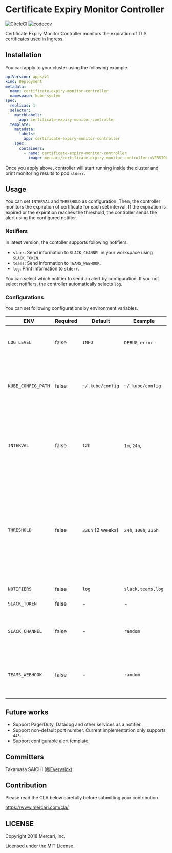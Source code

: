 # Certificate Expiry Monitor Controller
[![CircleCI](https://circleci.com/gh/mercari/certificate-expiry-monitor-controller.svg?style=svg)](https://circleci.com/gh/mercari/certificate-expiry-monitor-controller)
[![codecov](https://codecov.io/gh/mercari/certificate-expiry-monitor-controller/branch/master/graph/badge.svg)](https://codecov.io/gh/mercari/certificate-expiry-monitor-controller)

Certificate Expiry Monitor Controller monitors the expiration of TLS certificates used in Ingress.

## Installation

You can apply to your cluster using the following example.

```yaml
apiVersion: apps/v1
kind: Deployment
metadata:
  name: certificate-expiry-monitor-controller
  namespace: kube-system
spec:
  replicas: 1
  selector:
    matchLabels:
      app: certificate-expiry-monitor-controller
  template:
    metadata:
      labels:
        app: certificate-expiry-monitor-controller
    spec:
      containers:
        - name: certificate-expiry-monitor-controller
          image: mercari/certificate-expiry-monitor-controller:<VERSION>
```

Once you apply above, controller will start running inside the cluster and print monitoring results to pod `stderr`.

## Usage

You can set `INTERVAL` and `THRESHOLD` as configuration. Then, the controller monitors the expiration of certificate for each set interval.
If the expiration is expired or the expiration reaches the threshold, the controller sends the alert using the configured notifier.

### Notifiers

In latest version, the contoller supports following notifiers.

- `slack`: Send information to `SLACK_CHANNEL` in your workspace using `SLACK_TOKEN`.
- `teams`: Send information to `TEAMS_WEBHOOK`.
- `log`: Print information to `stderr`.

You can select which notifier to send an alert by configuration.
If you not select notifiers, the controller automatically selects `log`.

### Configurations

You can set following configurations by environment variables.

| ENV                | Required | Default          | Example               | Description                                                                                                                                                               |
|--------------------|----------|------------------|-----------------------|---------------------------------------------------------------------------------------------------------------------------------------------------------------------------|
| `LOG_LEVEL`        | false    | `INFO`           | `DEBUG`, `error`      | Configuration of log level for controller's logger.                                                                                                                       |
| `KUBE_CONFIG_PATH` | false    | `~/.kube/config` | `~/.kube/config`      | Kubernetes cluster config (If not configured, controller reads local cluster config).                                                                                     |
| `INTERVAL`         | false    | `12h`            | `1m`, `24h`,          | Controller verifies expiration of certificate in Ingress at this interval of time. This value must be between `1m` and `24h`.                                             |
| `THRESHOLD`        | false    | `336h` (2 weeks) | `24h`, `100h`, `336h` | When verifing expiration, controller compares expiration of certificate and `time.Now() - THRESHOLD` to detect issue.  This value must be greater than or equal to `24h`. |
| `NOTIFIERS`        | false    | `log`            | `slack,teams,log`     | List of alert notifiers.                                                                                                                                                  |
| `SLACK_TOKEN`      | false    | -                | -                     | Slack API token.                                                                                                                                                          |
| `SLACK_CHANNEL`    | false    | -                | `random`              | Slack channel to send expiration alert (without `#`).                                                                                                                     |
| `TEAMS_WEBHOOK`    | false    | -                | `random`              | Microsoft Teams channel to send expiration alert (without `#`).                                                                |

## Future works

- Support PagerDuty, Datadog and other services as a notifier.
- Support non-default port number. Current implementation only supports `443`.
- Support configurable alert template.

## Committers

Takamasa SAICHI ([@Everysick](https://github.com/Everysick))

## Contribution
Please read the CLA below carefully before submitting your contribution.

https://www.mercari.com/cla/

## LICENSE
Copyright 2018 Mercari, Inc.

Licensed under the MIT License.
